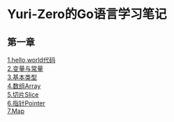 # Yuri-Zero的Go语言学习笔记
## 第一章
[1.hello,world代码](1-1HelloWorld/hello/hello.go)<br>
[2.变量与常量](1-2Variable-Const/1.2变量与常量笔记.md)<br>
[3.基本类型](1-3基本类型笔记/基本类型.md)<br>
[4.数组Array](1-4Array/Golang数组笔记.md)<br>
[5.切片Slice](1-5Slice/1.5切片笔记.md)<br>
[6.指针Pointer](1-6Pointer/1.6指针笔记.md)<br>
[7.Map](1-7Map/1.7Map笔记.md)
